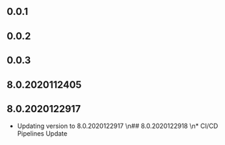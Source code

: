 ## 0.0.1
## 0.0.2
## 0.0.3
## 8.0.2020112405
## 8.0.2020122917
* Updating version to 8.0.2020122917
\n## 8.0.2020122918
\n* CI/CD Pipelines Update
